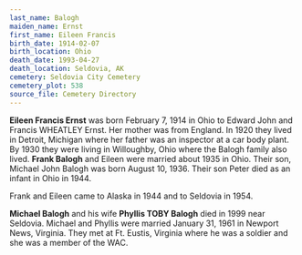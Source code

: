 ```yaml
---
last_name: Balogh
maiden_name: Ernst
first_name: Eileen Francis
birth_date: 1914-02-07
birth_location: Ohio
death_date: 1993-04-27
death_location: Seldovia, AK
cemetery: Seldovia City Cemetery
cemetery_plot: 538
source_file: Cemetery Directory
---
```


**Eileen Francis Ernst** was born February 7, 1914 in Ohio to Edward
John and Francis WHEATLEY Ernst. Her mother was from England. In 1920
they lived in Detroit, Michigan where her father was an inspector at a
car body plant. By 1930 they were living in Willoughby, Ohio where the
Balogh family also lived. **Frank Balogh** and Eileen were married about 1935
in Ohio. Their son, Michael John Balogh was born August 10, 1936. Their
son Peter died as an infant in Ohio in 1944.

Frank and Eileen came to Alaska in 1944 and to Seldovia in 1954.

**Michael Balogh** and his wife **Phyllis TOBY Balogh** died in 1999
near Seldovia. Michael and Phyllis were married January 31, 1961 in
Newport News, Virginia. They met at Ft. Eustis, Virginia where he was a
soldier and she was a member of the WAC.
